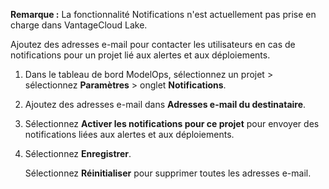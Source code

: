 **Remarque :** La fonctionnalité Notifications n'est actuellement pas prise en charge dans VantageCloud Lake.

Ajoutez des adresses e-mail pour contacter les utilisateurs en cas de notifications pour un projet lié aux alertes et aux déploiements.

1.  Dans le tableau de bord ModelOps, sélectionnez un projet > sélectionnez **Paramètres** > onglet **Notifications**.


1.  Ajoutez des adresses e-mail dans **Adresses e-mail du destinataire**.


1.  Sélectionnez **Activer les notifications pour ce projet** pour envoyer des notifications liées aux alertes et aux déploiements.


1.  Sélectionnez **Enregistrer**.

    Sélectionnez **Réinitialiser** pour supprimer toutes les adresses e-mail.


